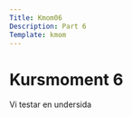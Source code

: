```yaml
---
Title: Kmom06
Description: Part 6
Template: kmom
---
```


Kursmoment 6
==================

Vi testar en undersida
